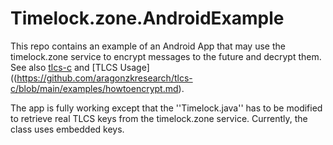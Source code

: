 # Timelock.zone.AndroidExample
This repo contains an example of an Android App that may use the timelock.zone service to encrypt messages to the future and decrypt them.
See also [tlcs-c](https://github.com/aragonzkresearch/tlcs-c/) and [TLCS Usage]((https://github.com/aragonzkresearch/tlcs-c/blob/main/examples/howtoencrypt.md).

The app is fully working except that the ''Timelock.java'' has to be modified to retrieve real TLCS keys from the timelock.zone service. Currently, the class uses embedded keys.
